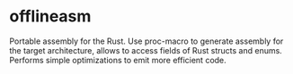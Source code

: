 # offlineasm

Portable assembly for the Rust. Use proc-macro to generate assembly for the target
architecture, allows to access fields of Rust structs and enums. Performs
simple optimizations to emit more efficient code.